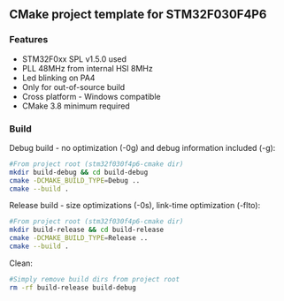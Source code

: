 ## CMake project template for STM32F030F4P6

### Features

* STM32F0xx SPL v1.5.0 used
* PLL 48MHz from internal HSI 8MHz
* Led blinking on PA4
* Only for out-of-source build
* Cross platform - Windows compatible
* CMake 3.8 minimum required

### Build

Debug build - no optimization (-0g) and debug information included (-g):
```bash
#From project root (stm32f030f4p6-cmake dir)
mkdir build-debug && cd build-debug
cmake -DCMAKE_BUILD_TYPE=Debug ..
cmake --build .
```

Release build - size optimizations (-0s), link-time optimization (-flto):
```bash
#From project root (stm32f030f4p6-cmake dir)
mkdir build-release && cd build-release
cmake -DCMAKE_BUILD_TYPE=Release ..
cmake --build .
```

Clean:
```bash
#Simply remove build dirs from project root
rm -rf build-release build-debug
```
